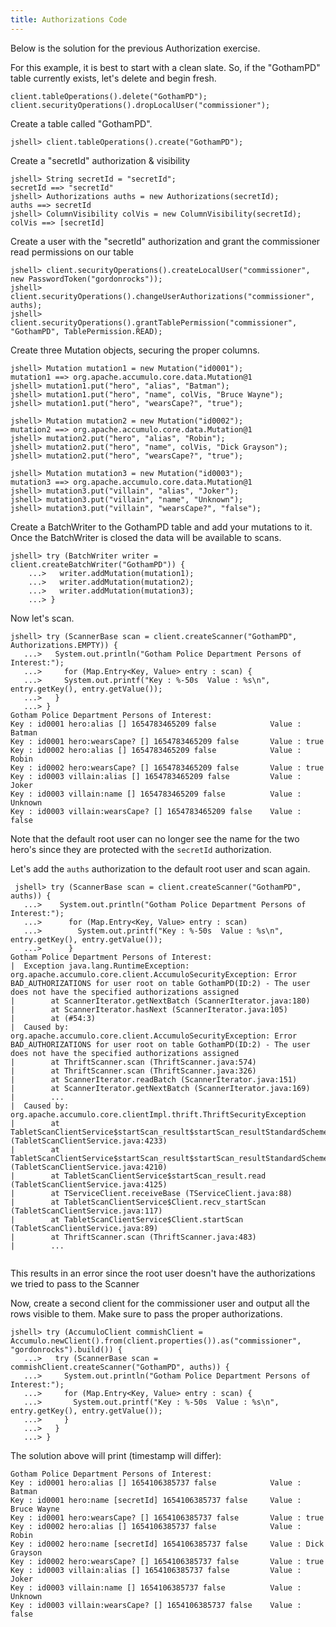 ```yaml
---
title: Authorizations Code
---
```


Below is the solution for the previous Authorization exercise.

For this example, it is best to start with a clean slate. So, if the "GothamPD" table currently
exists, let's delete and begin fresh.

```commandline
client.tableOperations().delete("GothamPD");
client.securityOperations().dropLocalUser("commissioner"); 
```

Create a table called "GothamPD".
```commandline
jshell> client.tableOperations().create("GothamPD");
```
Create a "secretId" authorization & visibility
```commandline
jshell> String secretId = "secretId";
secretId ==> "secretId"
jshell> Authorizations auths = new Authorizations(secretId);
auths ==> secretId
jshell> ColumnVisibility colVis = new ColumnVisibility(secretId);
colVis ==> [secretId]
```

Create a user with the "secretId" authorization and grant the commissioner read permissions on our table
```commandline
jshell> client.securityOperations().createLocalUser("commissioner", new PasswordToken("gordonrocks"));
jshell> client.securityOperations().changeUserAuthorizations("commissioner", auths);
jshell> client.securityOperations().grantTablePermission("commissioner", "GothamPD", TablePermission.READ);
```

Create three Mutation objects, securing the proper columns.
```commandline
jshell> Mutation mutation1 = new Mutation("id0001");
mutation1 ==> org.apache.accumulo.core.data.Mutation@1
jshell> mutation1.put("hero", "alias", "Batman");
jshell> mutation1.put("hero", "name", colVis, "Bruce Wayne");
jshell> mutation1.put("hero", "wearsCape?", "true");

jshell> Mutation mutation2 = new Mutation("id0002");
mutation2 ==> org.apache.accumulo.core.data.Mutation@1
jshell> mutation2.put("hero", "alias", "Robin");
jshell> mutation2.put("hero", "name", colVis, "Dick Grayson");
jshell> mutation2.put("hero", "wearsCape?", "true");

jshell> Mutation mutation3 = new Mutation("id0003");
mutation3 ==> org.apache.accumulo.core.data.Mutation@1
jshell> mutation3.put("villain", "alias", "Joker");
jshell> mutation3.put("villain", "name", "Unknown");
jshell> mutation3.put("villain", "wearsCape?", "false");
```

Create a BatchWriter to the GothamPD table and add your mutations to it.
Once the BatchWriter is closed the data will be available to scans.

```commandline
jshell> try (BatchWriter writer = client.createBatchWriter("GothamPD")) {
    ...>   writer.addMutation(mutation1);
    ...>   writer.addMutation(mutation2);
    ...>   writer.addMutation(mutation3);
    ...> }
```

Now let's scan.

```commandline
jshell> try (ScannerBase scan = client.createScanner("GothamPD", Authorizations.EMPTY)) {
   ...>   System.out.println("Gotham Police Department Persons of Interest:");
   ...>     for (Map.Entry<Key, Value> entry : scan) {
   ...>     System.out.printf("Key : %-50s  Value : %s\n", entry.getKey(), entry.getValue());
   ...>   }
   ...> }
Gotham Police Department Persons of Interest:
Key : id0001 hero:alias [] 1654783465209 false            Value : Batman
Key : id0001 hero:wearsCape? [] 1654783465209 false       Value : true
Key : id0002 hero:alias [] 1654783465209 false            Value : Robin
Key : id0002 hero:wearsCape? [] 1654783465209 false       Value : true
Key : id0003 villain:alias [] 1654783465209 false         Value : Joker
Key : id0003 villain:name [] 1654783465209 false          Value : Unknown
Key : id0003 villain:wearsCape? [] 1654783465209 false    Value : false
```

Note that the default root user can no longer see the name for the two hero's since they are protected
with the `secretId` authorization.

Let's add the `auths` authorization to the default root user and scan again.

```commandline
 jshell> try (ScannerBase scan = client.createScanner("GothamPD", auths)) {
   ...>    System.out.println("Gotham Police Department Persons of Interest:");
   ...>      for (Map.Entry<Key, Value> entry : scan)
   ...>        System.out.printf("Key : %-50s  Value : %s\n", entry.getKey(), entry.getValue());
   ...>      }
Gotham Police Department Persons of Interest:
|  Exception java.lang.RuntimeException: org.apache.accumulo.core.client.AccumuloSecurityException: Error BAD_AUTHORIZATIONS for user root on table GothamPD(ID:2) - The user does not have the specified authorizations assigned
|        at ScannerIterator.getNextBatch (ScannerIterator.java:180)
|        at ScannerIterator.hasNext (ScannerIterator.java:105)
|        at (#54:3)
|  Caused by: org.apache.accumulo.core.client.AccumuloSecurityException: Error BAD_AUTHORIZATIONS for user root on table GothamPD(ID:2) - The user does not have the specified authorizations assigned
|        at ThriftScanner.scan (ThriftScanner.java:574)
|        at ThriftScanner.scan (ThriftScanner.java:326)
|        at ScannerIterator.readBatch (ScannerIterator.java:151)
|        at ScannerIterator.getNextBatch (ScannerIterator.java:169)
|        ...
|  Caused by: org.apache.accumulo.core.clientImpl.thrift.ThriftSecurityException
|        at TabletScanClientService$startScan_result$startScan_resultStandardScheme.read (TabletScanClientService.java:4233)
|        at TabletScanClientService$startScan_result$startScan_resultStandardScheme.read (TabletScanClientService.java:4210)
|        at TabletScanClientService$startScan_result.read (TabletScanClientService.java:4125)
|        at TServiceClient.receiveBase (TServiceClient.java:88)
|        at TabletScanClientService$Client.recv_startScan (TabletScanClientService.java:117)
|        at TabletScanClientService$Client.startScan (TabletScanClientService.java:89)
|        at ThriftScanner.scan (ThriftScanner.java:483)
|        ...
 
```

This results in an error since the root user doesn't have the authorizations we tried to pass to the Scanner

Now, create a second client for the commissioner user and output all the rows visible to them.
Make sure to pass the proper authorizations.

```commandline
jshell> try (AccumuloClient commishClient = Accumulo.newClient().from(client.properties()).as("commissioner", "gordonrocks").build()) {
   ...>   try (ScannerBase scan = commishClient.createScanner("GothamPD", auths)) {
   ...>     System.out.println("Gotham Police Department Persons of Interest:");
   ...>     for (Map.Entry<Key, Value> entry : scan) {
   ...>       System.out.printf("Key : %-50s  Value : %s\n", entry.getKey(), entry.getValue());
   ...>     }
   ...>   } 
   ...> }
```

The solution above will print (timestamp will differ):

```commandline
Gotham Police Department Persons of Interest:
Key : id0001 hero:alias [] 1654106385737 false            Value : Batman
Key : id0001 hero:name [secretId] 1654106385737 false     Value : Bruce Wayne
Key : id0001 hero:wearsCape? [] 1654106385737 false       Value : true
Key : id0002 hero:alias [] 1654106385737 false            Value : Robin
Key : id0002 hero:name [secretId] 1654106385737 false     Value : Dick Grayson
Key : id0002 hero:wearsCape? [] 1654106385737 false       Value : true
Key : id0003 villain:alias [] 1654106385737 false         Value : Joker
Key : id0003 villain:name [] 1654106385737 false          Value : Unknown
Key : id0003 villain:wearsCape? [] 1654106385737 false    Value : false
```



